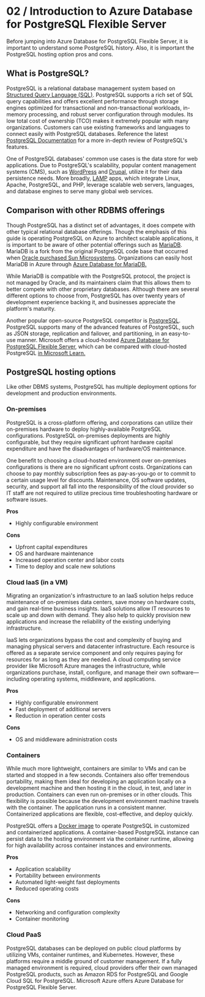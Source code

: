 # 02 / Introduction to Azure Database for PostgreSQL Flexible Server

Before jumping into Azure Database for PostgreSQL Flexible Server, it is important to understand some PostgreSQL history. Also, it is important the PostgreSQL hosting option pros and cons.

## What is PostgreSQL?

PostgreSQL is a relational database management system based on [Structured Query Language (SQL)](https://en.wikipedia.org/wiki/SQL). PostgreSQL supports a rich set of SQL query capabilities and offers excellent performance through storage engines optimized for transactional and non-transactional workloads, in-memory processing, and robust server configuration through modules. Its low total cost of ownership (TCO) makes it extremely popular with many organizations. Customers can use existing frameworks and languages to connect easily with PostgreSQL databases. Reference the latest [PostgreSQL Documentation](https://dev.PostgreSQL.com/doc/refman/8.0/en/features.html) for a more in-depth review of PostgreSQL's features.  

One of PostgreSQL databases' common use cases is the data store for web applications. Due to PostgreSQL's scalability, popular content management systems (CMS), such as [WordPress](https://wordpress.org/) and [Drupal](https://www.drupal.org/), utilize it for their data persistence needs. More broadly, [LAMP](https://en.wikipedia.org/wiki/LAMP_(software_bundle)) apps, which integrate Linux, Apache, PostgreSQL, and PHP, leverage scalable web servers, languages, and database engines to serve many global web services.

## Comparison with other RDBMS offerings

Though PostgreSQL has a distinct set of advantages, it does compete with other typical relational database offerings. Though the emphasis of this guide is operating PostgreSQL on Azure to architect scalable applications, it is important to be aware of other potential offerings such as [MariaDB](https://mariadb.org/). MariaDB is a fork from the original PostgreSQL code base that occurred when [Oracle purchased Sun Microsystems](https://www.oracle.com/webfolder/college-recruiting/projects/PostgreSQL.html#.YexR-P7ML8o). Organizations can easily host MariaDB in Azure through [Azure Database for MariaDB.](https://azure.microsoft.com/services/mariadb/)

While MariaDB is compatible with the PostgreSQL protocol, the project is not managed by Oracle, and its maintainers claim that this allows them to better compete with other proprietary databases. Although there are several different options to choose from, PostgreSQL has over twenty years of development experience backing it, and businesses appreciate the platform's maturity.

Another popular open-source PostgreSQL competitor is [PostgreSQL](https://www.postgresql.org/). PostgreSQL supports many of the advanced features of PostgreSQL, such as JSON storage, replication and failover, and partitioning, in an easy-to-use manner. Microsoft offers a cloud-hosted [Azure Database for PostgreSQL Flexible Server](https://learn.microsoft.com/azure/postgresql/flexible-server/overview), which can be compared with cloud-hosted PostgreSQL [in Microsoft Learn.](https://docs.microsoft.com/learn/modules/deploy-mariadb-PostgreSQL-postgresql-azure/2-describe-open-source-offerings)

## PostgreSQL hosting options

Like other DBMS systems, PostgreSQL has multiple deployment options for development and production environments.

### On-premises

PostgreSQL is a cross-platform offering, and corporations can utilize their on-premises hardware to deploy highly-available PostgreSQL configurations. PostgreSQL on-premises deployments are highly configurable, but they require significant upfront hardware capital expenditure and have the disadvantages of hardware/OS maintenance.

One benefit to choosing a cloud-hosted environment over on-premises configurations is there are no significant upfront costs. Organizations can choose to pay monthly subscription fees as pay-as-you-go or to commit to a certain usage level for discounts. Maintenance, OS software updates, security, and support all fall into the responsibility of the cloud provider so IT staff are not required to utilize precious time troubleshooting hardware or software issues.

**Pros**

- Highly configurable environment

**Cons**

- Upfront capital expenditures
- OS and hardware maintenance
- Increased operation center and labor costs
- Time to deploy and scale new solutions

### Cloud IaaS (in a VM)

Migrating an organization's infrastructure to an IaaS solution helps reduce maintenance of on-premises data centers, save money on hardware costs, and gain real-time business insights. IaaS solutions allow IT resources to scale up and down with demand. They also help to quickly provision new applications and increase the reliability of the existing underlying infrastructure.

IaaS lets organizations bypass the cost and complexity of buying and managing physical servers and datacenter infrastructure. Each resource is offered as a separate service component and only requires paying for resources for as long as they are needed. A cloud computing service provider like Microsoft Azure manages the infrastructure, while organizations purchase, install, configure, and manage their own software—including operating systems, middleware, and applications.

**Pros**

- Highly configurable environment
- Fast deployment of additional servers
- Reduction in operation center costs

**Cons**

- OS and middleware administration costs

### Containers

While much more lightweight, containers are similar to VMs and can be started and stopped in a few seconds. Containers also offer tremendous portability, making them ideal for developing an application locally on a development machine and then hosting it in the cloud, in test, and later in production. Containers can even run  on-premises or in other clouds. This flexibility is possible because the development environment machine travels with the container. The application runs in a consistent manner. Containerized applications are flexible, cost-effective, and deploy quickly.

PostgreSQL offers a [Docker image](https://hub.docker.com/_/PostgreSQL) to operate PostgreSQL in customized and containerized applications. A container-based PostgreSQL instance can persist data to the hosting environment via the container runtime, allowing for high availability across container instances and environments.

**Pros**

- Application scalability
- Portability between environments
- Automated light-weight fast deployments
- Reduced operating costs

**Cons**

- Networking and configuration complexity
- Container monitoring

### Cloud PaaS

PostgreSQL databases can be deployed on public cloud platforms by utilizing VMs, container runtimes, and Kubernetes. However, these platforms require a middle ground of customer management.  If a fully managed environment is required, cloud providers offer their own managed PostgreSQL products, such as Amazon RDS for PostgreSQL and Google Cloud SQL for PostgreSQL.  Microsoft Azure offers Azure Database for PostgreSQL Flexible Server.

